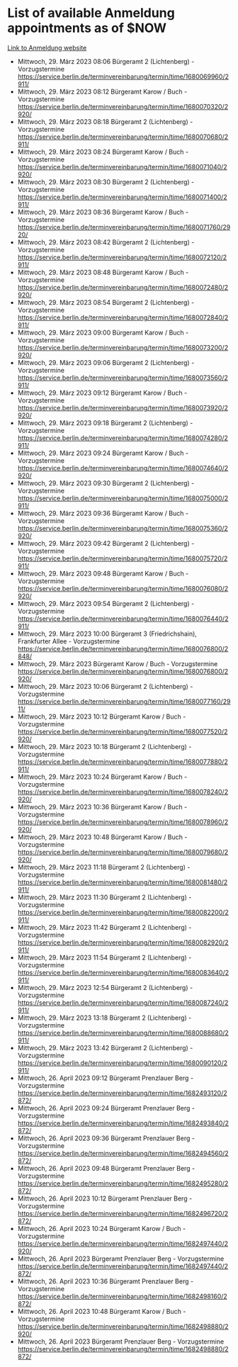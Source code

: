 # List of available Anmeldung appointments as of $NOW
[Link to Anmeldung website](https://service.berlin.de/terminvereinbarung/termin/tag.php?termin=1&anliegen[]=120686&dienstleisterlist=122210,122217,327316,122219,327312,122227,327314,122231,327346,122243,327348,122254,122252,329742,122260,329745,122262,329748,122271,327278,122273,327274,122277,327276,330436,122280,327294,122282,327290,122284,327292,122291,327270,122285,327266,122286,327264,122296,327268,150230,329760,122297,327286,122294,327284,122312,329763,122314,329775,122304,327330,122311,327334,122309,327332,317869,122281,327352,122279,329772,122283,122276,327324,122274,327326,122267,329766,122246,327318,122251,327320,122257,327322,122208,327298,122226,327300&herkunft=http%3A%2F%2Fservice.berlin.de%2Fdienstleistung%2F120686%2F)
- Mittwoch, 29. März 2023 08:06 Bürgeramt 2 (Lichtenberg) - Vorzugstermine https://service.berlin.de/terminvereinbarung/termin/time/1680069960/2911/
- Mittwoch, 29. März 2023 08:12 Bürgeramt Karow / Buch - Vorzugstermine https://service.berlin.de/terminvereinbarung/termin/time/1680070320/2920/
- Mittwoch, 29. März 2023 08:18 Bürgeramt 2 (Lichtenberg) - Vorzugstermine https://service.berlin.de/terminvereinbarung/termin/time/1680070680/2911/
- Mittwoch, 29. März 2023 08:24 Bürgeramt Karow / Buch - Vorzugstermine https://service.berlin.de/terminvereinbarung/termin/time/1680071040/2920/
- Mittwoch, 29. März 2023 08:30 Bürgeramt 2 (Lichtenberg) - Vorzugstermine https://service.berlin.de/terminvereinbarung/termin/time/1680071400/2911/
- Mittwoch, 29. März 2023 08:36 Bürgeramt Karow / Buch - Vorzugstermine https://service.berlin.de/terminvereinbarung/termin/time/1680071760/2920/
- Mittwoch, 29. März 2023 08:42 Bürgeramt 2 (Lichtenberg) - Vorzugstermine https://service.berlin.de/terminvereinbarung/termin/time/1680072120/2911/
- Mittwoch, 29. März 2023 08:48 Bürgeramt Karow / Buch - Vorzugstermine https://service.berlin.de/terminvereinbarung/termin/time/1680072480/2920/
- Mittwoch, 29. März 2023 08:54 Bürgeramt 2 (Lichtenberg) - Vorzugstermine https://service.berlin.de/terminvereinbarung/termin/time/1680072840/2911/
- Mittwoch, 29. März 2023 09:00 Bürgeramt Karow / Buch - Vorzugstermine https://service.berlin.de/terminvereinbarung/termin/time/1680073200/2920/
- Mittwoch, 29. März 2023 09:06 Bürgeramt 2 (Lichtenberg) - Vorzugstermine https://service.berlin.de/terminvereinbarung/termin/time/1680073560/2911/
- Mittwoch, 29. März 2023 09:12 Bürgeramt Karow / Buch - Vorzugstermine https://service.berlin.de/terminvereinbarung/termin/time/1680073920/2920/
- Mittwoch, 29. März 2023 09:18 Bürgeramt 2 (Lichtenberg) - Vorzugstermine https://service.berlin.de/terminvereinbarung/termin/time/1680074280/2911/
- Mittwoch, 29. März 2023 09:24 Bürgeramt Karow / Buch - Vorzugstermine https://service.berlin.de/terminvereinbarung/termin/time/1680074640/2920/
- Mittwoch, 29. März 2023 09:30 Bürgeramt 2 (Lichtenberg) - Vorzugstermine https://service.berlin.de/terminvereinbarung/termin/time/1680075000/2911/
- Mittwoch, 29. März 2023 09:36 Bürgeramt Karow / Buch - Vorzugstermine https://service.berlin.de/terminvereinbarung/termin/time/1680075360/2920/
- Mittwoch, 29. März 2023 09:42 Bürgeramt 2 (Lichtenberg) - Vorzugstermine https://service.berlin.de/terminvereinbarung/termin/time/1680075720/2911/
- Mittwoch, 29. März 2023 09:48 Bürgeramt Karow / Buch - Vorzugstermine https://service.berlin.de/terminvereinbarung/termin/time/1680076080/2920/
- Mittwoch, 29. März 2023 09:54 Bürgeramt 2 (Lichtenberg) - Vorzugstermine https://service.berlin.de/terminvereinbarung/termin/time/1680076440/2911/
- Mittwoch, 29. März 2023 10:00 Bürgeramt 3 (Friedrichshain), Frankfurter Allee - Vorzugstermine https://service.berlin.de/terminvereinbarung/termin/time/1680076800/2848/
- Mittwoch, 29. März 2023  Bürgeramt Karow / Buch - Vorzugstermine https://service.berlin.de/terminvereinbarung/termin/time/1680076800/2920/
- Mittwoch, 29. März 2023 10:06 Bürgeramt 2 (Lichtenberg) - Vorzugstermine https://service.berlin.de/terminvereinbarung/termin/time/1680077160/2911/
- Mittwoch, 29. März 2023 10:12 Bürgeramt Karow / Buch - Vorzugstermine https://service.berlin.de/terminvereinbarung/termin/time/1680077520/2920/
- Mittwoch, 29. März 2023 10:18 Bürgeramt 2 (Lichtenberg) - Vorzugstermine https://service.berlin.de/terminvereinbarung/termin/time/1680077880/2911/
- Mittwoch, 29. März 2023 10:24 Bürgeramt Karow / Buch - Vorzugstermine https://service.berlin.de/terminvereinbarung/termin/time/1680078240/2920/
- Mittwoch, 29. März 2023 10:36 Bürgeramt Karow / Buch - Vorzugstermine https://service.berlin.de/terminvereinbarung/termin/time/1680078960/2920/
- Mittwoch, 29. März 2023 10:48 Bürgeramt Karow / Buch - Vorzugstermine https://service.berlin.de/terminvereinbarung/termin/time/1680079680/2920/
- Mittwoch, 29. März 2023 11:18 Bürgeramt 2 (Lichtenberg) - Vorzugstermine https://service.berlin.de/terminvereinbarung/termin/time/1680081480/2911/
- Mittwoch, 29. März 2023 11:30 Bürgeramt 2 (Lichtenberg) - Vorzugstermine https://service.berlin.de/terminvereinbarung/termin/time/1680082200/2911/
- Mittwoch, 29. März 2023 11:42 Bürgeramt 2 (Lichtenberg) - Vorzugstermine https://service.berlin.de/terminvereinbarung/termin/time/1680082920/2911/
- Mittwoch, 29. März 2023 11:54 Bürgeramt 2 (Lichtenberg) - Vorzugstermine https://service.berlin.de/terminvereinbarung/termin/time/1680083640/2911/
- Mittwoch, 29. März 2023 12:54 Bürgeramt 2 (Lichtenberg) - Vorzugstermine https://service.berlin.de/terminvereinbarung/termin/time/1680087240/2911/
- Mittwoch, 29. März 2023 13:18 Bürgeramt 2 (Lichtenberg) - Vorzugstermine https://service.berlin.de/terminvereinbarung/termin/time/1680088680/2911/
- Mittwoch, 29. März 2023 13:42 Bürgeramt 2 (Lichtenberg) - Vorzugstermine https://service.berlin.de/terminvereinbarung/termin/time/1680090120/2911/
- Mittwoch, 26. April 2023 09:12 Bürgeramt Prenzlauer Berg - Vorzugstermine https://service.berlin.de/terminvereinbarung/termin/time/1682493120/2872/
- Mittwoch, 26. April 2023 09:24 Bürgeramt Prenzlauer Berg - Vorzugstermine https://service.berlin.de/terminvereinbarung/termin/time/1682493840/2872/
- Mittwoch, 26. April 2023 09:36 Bürgeramt Prenzlauer Berg - Vorzugstermine https://service.berlin.de/terminvereinbarung/termin/time/1682494560/2872/
- Mittwoch, 26. April 2023 09:48 Bürgeramt Prenzlauer Berg - Vorzugstermine https://service.berlin.de/terminvereinbarung/termin/time/1682495280/2872/
- Mittwoch, 26. April 2023 10:12 Bürgeramt Prenzlauer Berg - Vorzugstermine https://service.berlin.de/terminvereinbarung/termin/time/1682496720/2872/
- Mittwoch, 26. April 2023 10:24 Bürgeramt Karow / Buch - Vorzugstermine https://service.berlin.de/terminvereinbarung/termin/time/1682497440/2920/
- Mittwoch, 26. April 2023  Bürgeramt Prenzlauer Berg - Vorzugstermine https://service.berlin.de/terminvereinbarung/termin/time/1682497440/2872/
- Mittwoch, 26. April 2023 10:36 Bürgeramt Prenzlauer Berg - Vorzugstermine https://service.berlin.de/terminvereinbarung/termin/time/1682498160/2872/
- Mittwoch, 26. April 2023 10:48 Bürgeramt Karow / Buch - Vorzugstermine https://service.berlin.de/terminvereinbarung/termin/time/1682498880/2920/
- Mittwoch, 26. April 2023  Bürgeramt Prenzlauer Berg - Vorzugstermine https://service.berlin.de/terminvereinbarung/termin/time/1682498880/2872/
